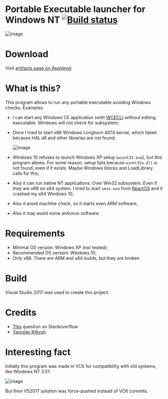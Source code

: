 # Portable Executable launcher for Windows NT [![Build status](https://ci.appveyor.com/api/projects/status/1b7qta0rs4bwtpho?svg=true)](https://ci.appveyor.com/project/feel-the-dz3n/pelauncher)

![image](https://user-images.githubusercontent.com/25367511/63508722-27735180-c4e3-11e9-8cee-d351832d8b34.png)

# Download
Visit [artifacts page on AppVeyor](https://ci.appveyor.com/project/feel-the-dz3n/pelauncher/build/artifacts)

# What is this?
This program allows to run any portable executable avoiding Windows checks. Examples:
 - I can start any Windows CE application (with [WCECL](https://github.com/feel-the-dz3n/wcecl)) without editing executable. Windows will not check for subsystem;
 - Once I tried to start x86 Windows Longhorn 4074 kernel, which failed because HAL.dll and other libraries are not found;
 
   ![image](https://user-images.githubusercontent.com/25367511/63372394-a86d0480-c38e-11e9-934c-f6a2d361146a.png)
   
 - Windows 10 refuses to launch Windows XP setup (``winnt32.exe``), but this program allows. For some reason, setup fails because ``winnt32u.dll`` is not found, even if it exists. Maybe Windows blocks and LoadLibrary calls for this;
 - Also it can run native NT applications. Over Win32 subsystem. Even if they are x86 on x64 system. I tried to start ``smss.exe`` from [ReactOS](https://github.com/reactos/reactos) and it crashed my x64 Windows 10;
 - Also it avoid machine check, so it starts even ARM software;
 - Also it may avoid some antivirus software.

# Requirements
 - Minimal OS version: Windows XP (not tested);
 - Recommended OS version: Windows 10;
 - Only x86. There are ARM and x64 builds, but they are broken.
 
# Build
Visual Studio 2017 was used to create this project.

# Credits
 - [This](https://stackoverflow.com/questions/48981582/running-portable-executable-in-memory-using-the-winapi-c-programming) question on Stackoverflow
 - [Yaroslav Kibysh](https://github.com/feel-the-dz3n)

# Interesting fact

Initially this program was made in VC6 for compatibility with old systems, like Windows NT 3.51:

![image](https://user-images.githubusercontent.com/25367511/63433018-fe8f8580-c42a-11e9-818c-1f59e563016f.png)

But then VS2017 solution was force-pushed instead of VC6 commits.
